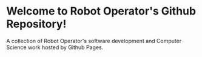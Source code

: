 # Welcome to Robot Operator's Github Repository!
A collection of Robot Operator's software development and Computer Science work hosted by Github Pages.
